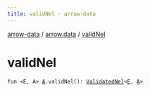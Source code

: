 ```yaml
---
title: validNel - arrow-data
---
```


[arrow-data](../index.html) / [arrow.data](index.html) / [validNel](./valid-nel.html)

# validNel

`fun <E, A> `[`A`](valid-nel.html#A)`.validNel(): `[`ValidatedNel`](-validated-nel.html)`<`[`E`](valid-nel.html#E)`, `[`A`](valid-nel.html#A)`>`
